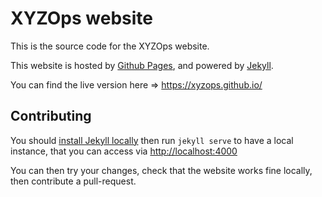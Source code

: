# XYZOps website

This is the source code for the XYZOps website.

This website is hosted by [Github Pages](https://docs.github.com/pages), and powered by [Jekyll](https://jekyllrb.com/).

You can find the live version here => https://xyzops.github.io/

## Contributing

You should [install Jekyll locally](https://jekyllrb.com/docs/installation/) then run `jekyll serve` to have a local instance, that you can access via [http://localhost:4000](http://localhost:4000/)

You can then try your changes, check that the website works fine locally, then contribute a pull-request.
